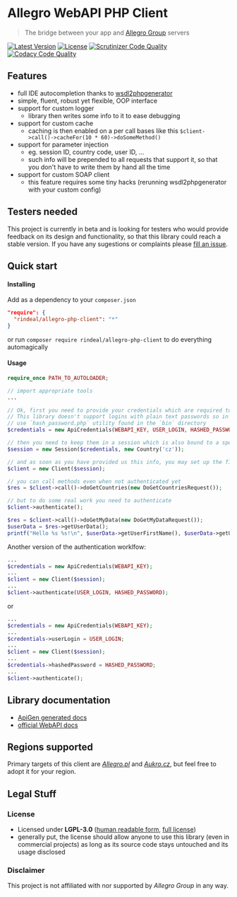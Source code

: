Allegro WebAPI PHP Client
==========================
> The bridge between your app and [Allegro Group](https://en.wikipedia.org/wiki/Allegro_%28auction_website%29) servers

[![Latest Version](https://img.shields.io/github/release/rindeal/allegro-client.svg?style=flat-square)](https://github.com/rindeal/allegro-php-client/releases/latest)
[![License](https://img.shields.io/badge/license-LGPL--3.0-blue.svg?style=flat-square)](https://tldrlegal.com/license/gnu-general-public-license-v3-%28gpl-3%29)
[![Scrutinizer Code Quality](https://img.shields.io/scrutinizer/g/rindeal/allegro-php-client/master.svg?style=flat-square)](https://scrutinizer-ci.com/g/rindeal/allegro-php-client/?branch=master)
[![Codacy Code Quality](https://img.shields.io/codacy/7b16f96aa2494763b210bd07823210a2.svg?style=flat-square)](https://www.codacy.com/app/dev-rindeal/allegro-php-client)


Features
------------
  - full IDE autocompletion thanks to [wsdl2phpgenerator](https://github.com/wsdl2phpgenerator/wsdl2phpgenerator)
  - simple, fluent, robust yet flexible, OOP interface
  - support for custom logger
    - library then writes some info to it to ease debugging
  - support for custom cache
    - caching is then enabled on a per call bases like this `$client->call()->cacheFor(10 * 60)->doSomeMethod()`
  - support for parameter injection
    - eg. session ID, country code, user ID, ...
    - such info will be prepended to all requests that support it, so that you don't have to write them by hand all the time
  - support for custom SOAP client
    - this feature requires some tiny hacks (rerunning wsdl2phpgenerator with your custom config)


Testers needed
----------------
This project is currently in beta and is looking for testers who would provide feedback on its design and functionality,
so that this library could reach a stable version. If you have any sugestions or complaints please [fill an issue](https://github.com/rindeal/allegro-php-client/issues/new).


Quick start
-----------
#### Installing
Add as a dependency to your `composer.json`
```json
"require": {
  "rindeal/allegro-php-client": "*"
}
```
or run `composer require rindeal/allegro-php-client` to do everything automagically

#### Usage
```php
require_once PATH_TO_AUTOLOADER;

// import appropriate tools
...
```
```php
// Ok, first you need to provide your credentials which are required to use WebAPI.
// This library doesn't support logins with plain text passwords so in case you have one,
// use `hash_password.php` utility found in the `bin` directory
$credentials = new ApiCredentials(WEBAPI_KEY, USER_LOGIN, HASHED_PASSWORD);

// then you need to keep them in a session which is also bound to a specific region
$session = new Session($credentials, new Country('cz'));

// and as soon as you have provided us this info, you may set up the final client object
$client = new Client($session);
```
```php
// you can call methods even when not authenticated yet
$res = $client->call()->doGetCountries(new DoGetCountriesRequest());

// but to do some real work you need to authenticate
$client->authenticate();

$res = $client->call()->doGetMyData(new DoGetMyDataRequest());
$userData = $res->getUserData();
printf("Hello %s %s!\n", $userData->getUserFirstName(), $userData->getUserLastName());
```

Another version of the authentication worklfow:
```php
...
$credentials = new ApiCredentials(WEBAPI_KEY);
...
$client = new Client($session);
...
$client->authenticate(USER_LOGIN, HASHED_PASSWORD);
```
or
```php
...
$credentials = new ApiCredentials(WEBAPI_KEY);
...
$credentials->userLogin = USER_LOGIN;
...
$client = new Client($session);
...
$credentials->hashedPassword = HASHED_PASSWORD;
...
$client->authenticate();
```


Library documentation
----------------
  - [ApiGen generated docs](http://rindeal.github.io/allegro-php-client/docs/api/latest/class-Rindeal.Allegro.Client.html)
  - [official WebAPI docs](http://allegro.pl/webapi/documentation.php?lang=en)


Regions supported
----------
Primary targets of this client are _[Allegro.pl](http://allegro.pl/)_ and _[Aukro.cz](http://aukro.cz/)_, but feel free to adopt it for your region.


Legal Stuff
------

### License
  - Licensed under **LGPL-3.0** ([human readable form](https://tldrlegal.com/license/gnu-lesser-general-public-license-v3-%28lgpl-3%29), [full license](https://github.com/rindeal/allegro-php-client/blob/develop/LICENSE.md#lgpl-30))
  - generally put, the license should allow anyone to use this library (even in commercial projects) as long as its source code stays untouched and its usage disclosed

### Disclaimer
This project is not affiliated with nor supported by _Allegro Group_ in any way.
